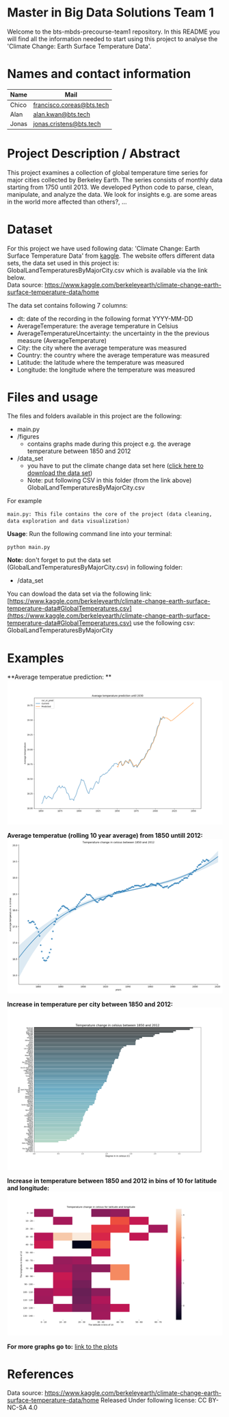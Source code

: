 # Master in Big Data Solutions Team 1

Welcome to the bts-mbds-precourse-team1 repository. In this README you will find all the information needed to start using this project to analyse the 'Climate Change: Earth Surface Temperature Data'. 

# Names and contact information

| Name | Mail |
| ---- | ---- |
| Chico | francisco.coreas@bts.tech  |
| Alan  | alan.kwan@bts.tech  |
| Jonas  | jonas.cristens@bts.tech  |

# Project Description / Abstract

This project examines a collection of global temperature time series for major cities collected by Berkeley Earth. The series consists of monthly data starting from 1750 until 2013. We developed Python code to parse, clean, manipulate, and analyze the data. We look for insights e.g. are some areas in the world more affected than others?, ... 

# Dataset

For this project we have used following data: 'Climate Change: Earth Surface Temperature Data' from [kaggle](https://www.kaggle.com/berkeleyearth/climate-change-earth-surface-temperature-data#GlobalTemperatures.csv). The website offers different data sets, the data set used in this project is: GlobalLandTemperaturesByMajorCity.csv which is available via the link below.  
Data source: https://www.kaggle.com/berkeleyearth/climate-change-earth-surface-temperature-data/home

The data set contains following 7 columns:
* dt: date of the recording in the following format YYYY-MM-DD
* AverageTemperature: the average temperature in Celsius
* AverageTemperatureUncertainty: the uncertainty in the the previous measure (AverageTemperature)
* City: the city where the average temperature was measured
* Country: the country where the average temperature was measured
* Latitude: the latitude where the temperature was measured
* Longitude: the longitude where the temperature was measured

# Files and usage
The files and folders available in this project are the following:
* main.py
* /figures
  * contains graphs made during this project e.g. the average temperature between 1850 and 2012
* /data_set
  * you have to put the climate change data set here ([click here to download the data set](https://www.kaggle.com/berkeleyearth/climate-change-earth-surface-temperature-data#GlobalTemperatures.csv)) 
  * Note: put following CSV in this folder (from the link above) GlobalLandTemperaturesByMajorCity.csv

For example

    main.py: This file contains the core of the project (data cleaning, data exploration and data visualization)
    
**Usage**: Run the following command line into your terminal:

    python main.py
    
**Note:** don't forget to put the data set (GlobalLandTemperaturesByMajorCity.csv) in following folder:
* /data_set

You can dowload the data set via the following link: [https://www.kaggle.com/berkeleyearth/climate-change-earth-surface-temperature-data#GlobalTemperatures.csv](https://www.kaggle.com/berkeleyearth/climate-change-earth-surface-temperature-data#GlobalTemperatures.csv) use the following csv: GlobalLandTemperaturesByMajorCity

# Examples

**Average temperatue prediction: **
![alt text](https://github.com/bts-mbds-precourse/bts-mbds-precourse-team1/blob/master/figures/average_temperature_prediction.png "temperature prediction untill 2050")

**Average temperatue (rolling 10 year average) from 1850 untill 2012:** 
![alt text](https://github.com/bts-mbds-precourse/bts-mbds-precourse-team1/blob/master/figures/pol_reg_rolling_mean.png "average temperature over time")

**Increase in temperature per city between 1850 and 2012:** 
![alt text](https://github.com/bts-mbds-precourse/bts-mbds-precourse-team1/blob/master/figures/increase_1850_2012.png "average temperature increase per city between 1850 and 2012")

**Increase in temperature between 1850 and 2012 in bins of 10 for latitude and longitude:** 
![alt text](https://github.com/bts-mbds-precourse/bts-mbds-precourse-team1/blob/master/figures/increase_1850_2012_lat_lon_bin.png "Increase in temperature in bins of 10 for latitude and longitude")

**For more graphs go to:**
[link to the plots](https://github.com/bts-mbds-precourse/bts-mbds-precourse-team1/tree/master/figures)
    
# References
Data source: https://www.kaggle.com/berkeleyearth/climate-change-earth-surface-temperature-data/home
Released Under following license: CC BY-NC-SA 4.0 
